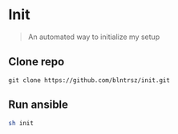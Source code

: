 # Init

> An automated way to initialize my setup


## Clone repo 

```
git clone https://github.com/blntrsz/init.git
```

## Run ansible

```bash
sh init
```
